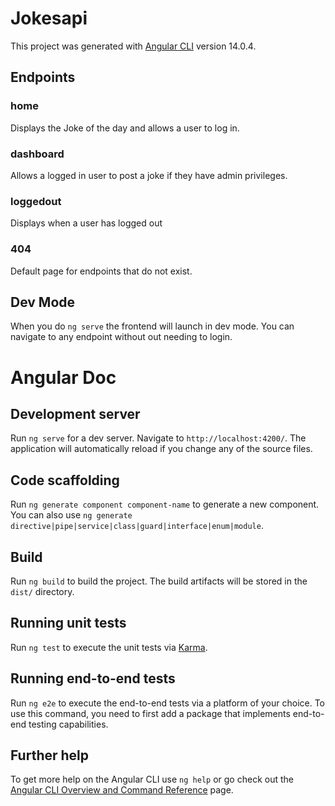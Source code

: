 # Jokesapi

This project was generated with [Angular CLI](https://github.com/angular/angular-cli) version 14.0.4.

## Endpoints

### home

Displays the Joke of the day and allows a user to log in.

### dashboard

Allows a logged in user to post a joke if they have admin privileges.

### loggedout

Displays when a user has logged out
### 404

Default page for endpoints that do not exist.

## Dev Mode

When you do `ng serve` the frontend will launch in dev mode. You can navigate to any endpoint without out needing to login.

# Angular Doc

## Development server

Run `ng serve` for a dev server. Navigate to `http://localhost:4200/`. The application will automatically reload if you change any of the source files.

## Code scaffolding

Run `ng generate component component-name` to generate a new component. You can also use `ng generate directive|pipe|service|class|guard|interface|enum|module`.

## Build

Run `ng build` to build the project. The build artifacts will be stored in the `dist/` directory.

## Running unit tests

Run `ng test` to execute the unit tests via [Karma](https://karma-runner.github.io).

## Running end-to-end tests

Run `ng e2e` to execute the end-to-end tests via a platform of your choice. To use this command, you need to first add a package that implements end-to-end testing capabilities.

## Further help

To get more help on the Angular CLI use `ng help` or go check out the [Angular CLI Overview and Command Reference](https://angular.io/cli) page.
